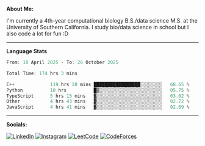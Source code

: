 **About Me:**

I'm currently a 4th-year computational biology B.S./data science M.S. at the University of Southern California. I study bio/data science in school but I also code a lot for fun :D

-------

**Language Stats**

<!--START_SECTION:waka-->

```c++
From: 10 April 2025 - To: 26 October 2025

Total Time: 174 hrs 3 mins

C++             119 hrs 28 mins █████████████████░░░░░░░░   68.65 %
Python          10 hrs          █▒░░░░░░░░░░░░░░░░░░░░░░░   05.75 %
TypeScript      5 hrs 15 mins   ▓░░░░░░░░░░░░░░░░░░░░░░░░   03.02 %
Other           4 hrs 43 mins   ▓░░░░░░░░░░░░░░░░░░░░░░░░   02.72 %
JavaScript      4 hrs 41 mins   ▓░░░░░░░░░░░░░░░░░░░░░░░░   02.69 %
```

<!--END_SECTION:waka-->

-------

**Socials:**

[![LinkedIn](https://img.shields.io/badge/LinkedIn-0077B5?style=for-the-badge&logo=linkedin&logoColor=white)](https://www.linkedin.com/in/alxyzhang/)
[![Instagram](https://img.shields.io/badge/Instagram-E4405F?style=for-the-badge&logo=instagram&logoColor=white)](https://www.instagram.com/zhanga.virus/)
[![LeetCode](https://img.shields.io/badge/-LeetCode-FFA116?style=for-the-badge&logo=LeetCode&logoColor=black)](https://leetcode.com/cppshooter/)
[![CodeForces](https://img.shields.io/badge/Codeforces-445f9d?style=for-the-badge&logo=Codeforces&logoColor=white)](https://codeforces.com/profile/alyzha)